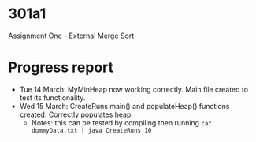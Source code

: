 # 301a1
Assignment One - External Merge Sort

# Progress report
- Tue 14 March: MyMinHeap now working correctly. Main file created to test its functionality.
- Wed 15 March: CreateRuns main() and populateHeap() functions created. Correctly populates heap.
  - Notes: this can be tested by compiling then running `cat dummyData.txt | java CreateRuns 10`
